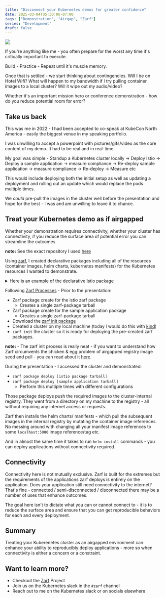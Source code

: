 ```yaml
---
title: "Disconnect your Kubernetes demos for greater confidence"
date: 2025-03-04T05:30:00-07:00
tags: ["Demonstration", "Airgap", "Zarf"]
series: "Development"
draft: false
---
```


![](https://content.bekindchooseviolence.com/airgap-demo.png)

If you're anything like me - you often prepare for the worst any time it's critically important to execute. 

Build - Practice - Repeat until it's muscle memory.

Once that is settled - we start thinking about contingencies. Will I be on Hotel Wifi? What will happen to my bandwidth if I try pulling container images to a local cluster? Will it wipe out my audio/video?

Whether it's an important mission hero or conference demonstration - how do you reduce potential room for error?

## Take us back

This was me in 2022 - I had been accepted to co-speak at KubeCon North America - easily the biggest venue in my speaking portfolio. 

I was unwilling to accept a powerpoint with pictures/gifs/video as the core content of my demo. It had to be real and in real-time.

My goal was simple - Standup a Kubernetes cluster locally -> Deploy Istio -> Deploy a sample application -> measure compliance -> Re-deploy sample application -> measure compliance -> Re-deploy -> Measure etc

This would include deploying both the initial setup as well as updating a deployment and rolling out an update which would replace the pods multiple times. 

We _could_ pre-pull the images in the cluster well before the presentation and hope for the best - I was and am unwilling to leave it to chance. 

## Treat your Kubernetes demo as if airgapped

Whether your demonstration requires connectivity, whether your cluster has connectivity, if you reduce the surface area of potential error you can streamline the outcomes. 

**note:** See the exact repository I used [here](https://github.com/brandtkeller/KCCNCNA-2022)

Using [zarf](https://github.com/zarf-dev/zarf), I created declarative packages including all of the resources (container images, helm charts, kubernetes manifests) for the Kubernetes resources I wanted to demonstrate. 

<details>
  <summary>Here is an example of the declarative Istio package</summary>

  ```yaml
  kind: ZarfPackageConfig
  metadata:
    name: istio-package
    description: "Simple example to load compliant and non-compliant workloads"

  components:
    - name: istio-base
      description: "istio for arm64"
      charts:
        - name: base
          url: https://istio-release.storage.googleapis.com/charts
          version: 1.15.2 
          namespace: istio-system

    - name: istiod
      description: "istiod for arm64"
      images:
        - docker.io/istio/pilot:1.15.2
        - docker.io/istio/proxyv2:1.15.2
        
      charts:
        - name: istiod
          url: https://istio-release.storage.googleapis.com/charts
          version: 1.15.2 
          namespace: istio-system
  ```
</details> 


Following [Zarf Processes](https://docs.zarf.dev/ref/) - Prior to the presentation:
- Zarf package create for the istio zarf package
  - Creates a single zarf-package tarball
- Zarf package create for the sample application package
  - Creates a single zarf-package tarball
- Download the [zarf init package](https://docs.zarf.dev/ref/init-package/)
- Created a cluster on my local machine (today I would do this with [kind](https://kind.sigs.k8s.io/))
- `zarf init` the cluster so it is ready for deploying the pre-created zarf packages.

**note:** - The zarf init process is really neat - if you want to understand how Zarf circumvents the chicken & egg problem of airgapped registry image seed and pull - you can read about it [here](https://docs.zarf.dev/contribute/nerd-notes/).

During the presentation - I accessed the cluster and demonstrated:
- `zarf package deploy [istio package tarball]`
- `zarf package deploy [sample application tarball]`
  - Perform this multiple times with different configurations

Those package deploys push the required images to the cluster-internal registry. They went from a directory on my machine to the registry - all without requiring any internet access or requests. 

Zarf then installs the helm charts/ manifests - which pull the subsequent images in the internal registry by mutating the container image references. No messing around with changing all your manifest image references to some `localhost:5000` image reference/tag etc. 

And in almost the same time it takes to run `helm install` commands - you can deploy applications without connectivity required.

## Connectivity

Connectivity here is not mutually exclusive. Zarf is built for the extremes but the requirements of the applications zarf deploys is entirely on the application. Does your application still need connectivity to the internet? That's fine - connected / semi-disconnected / disconnected there may be a number of uses that enhance outcomes. 

The goal here isn't to dictate what you can or cannot connect to - it is to reduce the surface area and ensure that you can get reproducible behaviors for each and every deployment. 

## Summary

Treating your Kuberenetes cluster as an airgapped environment can enhance your ability to reproducibly deploy applications - more so when connectivity is either a concern or a constraint. 

## Want to learn more?

- Checkout the [Zarf](https://github.com/zarf-dev/zarf) Project
- Join us on the Kubernetes slack in the `#zarf` channel
- Reach out to me on the Kubernetes slack or on socials elsewhere